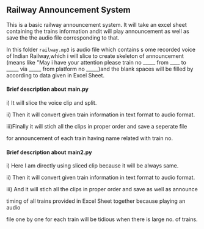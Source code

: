 ## Railway Announcement System

This is a basic railway announcement system.
It will take an excel sheet containing the trains information 
andit will play announcement as well as save the the audio file corresponding to that.

In this folder ```railway.mp3``` is audio file which contains s
ome recorded voice of Indian Railway,which i will slice to create skeleton of announcement
(means like "May i have your attention please train no _____  from ____ to _____ via _____ 
from platform no _____)and the blank spaces will be filled by according 
to data given in Excel Sheet.

#### Brief description about main.py

i) It will slice the voice clip and split.

ii) Then it will convert given train information in text format to audio format.

iii)Finally it will stich all the clips in proper order and save a seperate file 

for announcement of each train having name related with train no.



#### Brief description about main2.py

i) Here I am directly using sliced clip because it will be always same.

ii) Then it will convert given train information in text format to audio format.

iii) And it will stich all the clips in proper order and save as well as announce

 timing of all trains provided in Excel Sheet together because playing an audio 
 
file one by one for each train will be tidious when there is large no. of trains.
